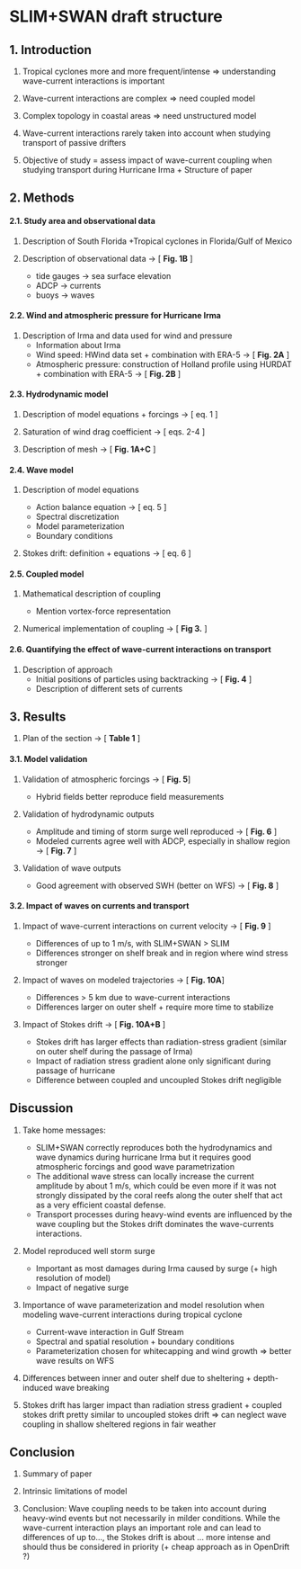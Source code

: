 # SLIM+SWAN draft structure

## 1. Introduction

1. Tropical cyclones more and more frequent/intense &rArr; understanding wave-current interactions is important

2. Wave-current interactions are complex &rArr; need coupled model

3. Complex topology in coastal areas &rArr; need unstructured model

4.  Wave-current interactions rarely taken into account when studying transport of passive drifters

5. Objective of study = assess impact of wave-current coupling when studying transport during Hurricane Irma + Structure of paper

## 2. Methods

#### 2.1. Study area and observational data

1. Description of South Florida +Tropical cyclones in Florida/Gulf of Mexico

2. Description of observational data &rarr; [ **Fig. 1B** ]
    - tide gauges &rarr; sea surface elevation
    - ADCP &rarr; currents 
    - buoys &rarr; waves

#### 2.2. Wind and atmospheric pressure for Hurricane Irma

1. Description of Irma and data used for wind and pressure
    - Information about Irma
    - Wind speed: HWind data set + combination with ERA-5 &rarr; [ **Fig. 2A** ]
    - Atmospheric pressure: construction of Holland profile using HURDAT + combination with ERA-5 &rarr; [ **Fig. 2B** ]

#### 2.3. Hydrodynamic model

1. Description of model equations + forcings  &rarr; [ eq. 1 ]

2. Saturation of wind drag coefficient &rarr; [ eqs. 2-4 ]

3. Description of mesh &rarr;  [ **Fig. 1A+C** ]

#### 2.4. Wave model

1. Description of model equations
    - Action balance equation &rarr; [ eq. 5 ]
    - Spectral discretization
    - Model parameterization
    - Boundary conditions

2. Stokes drift: definition + equations &rarr; [ eq. 6 ]

#### 2.5. Coupled model

1. Mathematical description of coupling
    - Mention vortex-force representation

2. Numerical implementation of coupling &rarr; [ **Fig 3.** ]

#### 2.6. Quantifying the effect of wave-current interactions on transport

1. Description of approach
    - Initial positions of particles using backtracking &rarr; [ **Fig. 4** ]
    - Description of different sets of currents

## 3. Results

1. Plan of the section &rarr; [ **Table 1** ]

#### 3.1. Model validation

1. Validation of atmospheric forcings &rarr; [ **Fig. 5**]
    - Hybrid fields better reproduce field measurements

2. Validation of hydrodynamic outputs
    - Amplitude and timing of storm surge well reproduced &rarr; [ **Fig. 6** ]
    - Modeled currents agree well with ADCP, especially in shallow region &rarr; [ **Fig. 7** ]

3. Validation of wave outputs
    - Good agreement with observed SWH (better on WFS) &rarr; [ **Fig. 8** ]

#### 3.2. Impact of waves on currents and transport

1. Impact of wave-current interactions on current velocity &rarr; [ **Fig. 9** ]
    - Differences of up to 1 m/s, with SLIM+SWAN > SLIM
    - Differences stronger on shelf break and in region where wind stress stronger

2. Impact of waves on modeled trajectories &rarr; [ **Fig. 10A**]
    - Differences > 5 km due to wave-current interactions
    - Differences larger on outer shelf + require more time to stabilize

3. Impact of Stokes drift &rarr;  [ **Fig. 10A+B** ]
    - Stokes drift has larger effects than radiation-stress gradient (similar on outer shelf during the passage of Irma)
    - Impact of radiation stress gradient alone only significant during passage of hurricane
    - Difference between coupled and uncoupled Stokes drift negligible 

## Discussion

1. Take home messages:
    - SLIM+SWAN correctly reproduces both the hydrodynamics and wave dynamics during hurricane Irma but it requires good atmospheric forcings and good wave parametrization
    - The additional wave stress can locally increase the current amplitude by about 1 m/s, which could be even more if it was not strongly dissipated by the coral reefs along the outer shelf that act as a very efficient coastal defense.
    - Transport processes during heavy-wind events are influenced by the wave coupling but the Stokes drift dominates the wave-currents interactions. 

2. Model reproduced well storm surge
    - Important as most damages during Irma caused by surge (+ high resolution of model) 
    - Impact of negative surge

3. Importance of wave parameterization and model resolution when modeling wave-current interactions during tropical cyclone
    - Current-wave interaction in Gulf Stream
    - Spectral and spatial resolution + boundary conditions
    - Parameterization chosen for whitecapping and wind growth &rArr; better wave results on WFS

4. Differences between inner and outer shelf due to sheltering + depth-induced wave breaking

5. Stokes drift has larger impact than radiation stress gradient + coupled stokes drift pretty similar to uncoupled stokes drift &rArr; can neglect wave coupling in shallow sheltered regions in fair weather


## Conclusion

1. Summary of paper

2. Intrinsic limitations of model

3. Conclusion: Wave coupling needs to be taken into account during heavy-wind events but not necessarily in milder conditions. While the wave-current interaction plays an important role and can lead to differences of up to..., the Stokes drift is about ... more intense and should thus be considered in priority (+ cheap approach as in OpenDrift ?)

